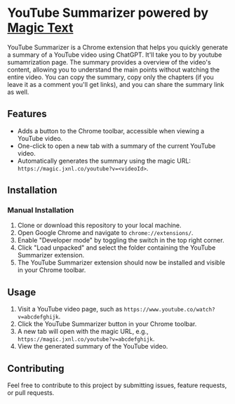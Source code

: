# YouTube Summarizer powered by [Magic Text](https://github.com/jxnl/magic-text/)

YouTube Summarizer is a Chrome extension that helps you quickly generate a summary of a YouTube video using ChatGPT. It'll take you to by youtube sumamrization page. The summary provides a overview of the video's content, allowing you to understand the main points without watching the entire video. You can copy the summary, copy only the chapters (if you leave it as a comment you'll get links), and you can share the summary link as well.

## Features

- Adds a button to the Chrome toolbar, accessible when viewing a YouTube video.
- One-click to open a new tab with a summary of the current YouTube video.
- Automatically generates the summary using the magic URL: `https://magic.jxnl.co/youtube?v=<videoId>`.

## Installation

### Manual Installation 

1. Clone or download this repository to your local machine.
2. Open Google Chrome and navigate to `chrome://extensions/`.
3. Enable "Developer mode" by toggling the switch in the top right corner.
4. Click "Load unpacked" and select the folder containing the YouTube Summarizer extension.
5. The YouTube Summarizer extension should now be installed and visible in your Chrome toolbar.

## Usage

1. Visit a YouTube video page, such as `https://www.youtube.co/watch?v=abcdefghijk`.
2. Click the YouTube Summarizer button in your Chrome toolbar.
3. A new tab will open with the magic URL, e.g., `https://magic.jxnl.co/youtube?v=abcdefghijk`.
4. View the generated summary of the YouTube video.

## Contributing

Feel free to contribute to this project by submitting issues, feature requests, or pull requests.


